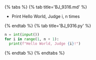 {% tabs %}
{% tab title='BJ_9316.md' %}

* Print Hello World, Judge i, n times

{% endtab %}
{% tab title='BJ_9316.py' %}

```py
n = int(input())
for i in range(1, n + 1):
  print(f"Hello World, Judge {i}!")
```

{% endtab %}
{% endtabs %}